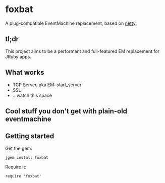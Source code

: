 # foxbat

A plug-compatible EventMachine replacement, based on [netty](http://netty.io/).

## tl;dr

This project aims to be a performant and full-featured EM replacement for JRuby apps.

## What works

* TCP Server, aka EM::start_server
* SSL
* ...watch this space

## Cool stuff you don't get with plain-old eventmachine

## Getting started

Get the gem:

    jgem install foxbat

Require it:

    require 'foxbat'
